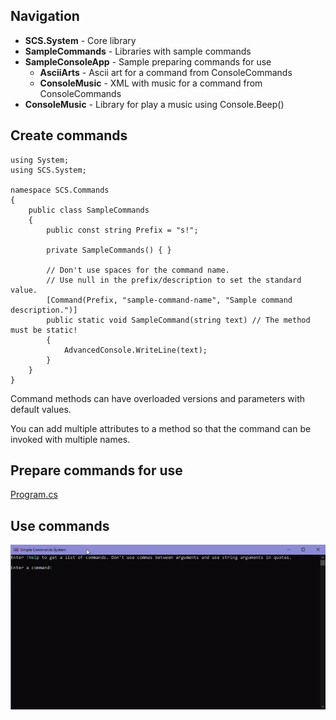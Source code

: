 ## Navigation
- **SCS.System** - Core library
- **SampleCommands** - Libraries with sample commands
- **SampleConsoleApp** - Sample preparing commands for use
  - **AsciiArts** - Ascii art for a command from ConsoleCommands
  - **ConsoleMusic** - XML with music for a command from ConsoleCommands
- **ConsoleMusic** - Library for play a music using Console.Beep()


## Create commands
```CSharp
using System;
using SCS.System;

namespace SCS.Commands
{
	public class SampleCommands
	{
		public const string Prefix = "s!";

		private SampleCommands() { }

		// Don't use spaces for the command name.
		// Use null in the prefix/description to set the standard value. 
		[Command(Prefix, "sample-command-name", "Sample command description.")]
		public static void SampleCommand(string text) // The method must be static!
		{
			AdvancedConsole.WriteLine(text);
		}
	}
}
```

Command methods can have overloaded versions and parameters with default values.

You can add multiple attributes to a method so that the command can be invoked with multiple names.


## Prepare commands for use 
[Program.cs](SampleConsoleApp/Program.cs)


## Use commands
![LOOKATME.gif](LOOKATME.gif)
